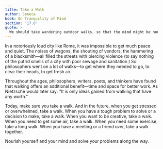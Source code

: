 ```yaml
---
title: Take a Walk
author: Seneca
book: On Tranquility of Mind
section: '17.8'
quote: >
  We should take wandering outdoor walks, so that the mind might be nourished and refreshed by the open air and deep breathing.
---
```


In a notoriously loud city like Rome, it was impossible to get much peace and quiet. The noises of wagons, the shouting of vendors, the hammering of a blacksmith—all filled the streets with piercing violence (to say nothing of the putrid smells of a city with poor sewage and sanitation.) So philosophers went on a lot of walks—to get where they needed to go, to clear their heads, to get fresh air.

Throughout the ages, philosophers, writers, poets, and thinkers have found that walking offers an additional benefit—time and space for better work. As Nietzsche would later say: "It is only ideas gained from walking that have any worth."

Today, make sure you take a walk. And in the future, when you get stressed or overwhelmed, take a walk. When you have a tough problem to solve or a decision to make, take a walk. When you want to be creative, take a walk. When you need to get some air, take a walk. When you need some exercise, take a long walk. When you have a meeting or a friend over, take a walk together.

Nourish yourself and your mind and solve your problems along the way.
